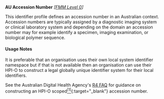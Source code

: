 **AU Accession Number**  *[[FMM Level 0](guidance.html)]*

This identifier profile defines an accession number in an Australian context. Accession numbers are typically assigned by a diagnostic imaging system or clinical laboratory system and depending on the domain an accession number may for example identify a specimen, imaging examination, or biological polymer sequence.   

#### Usage Notes
It is preferable that an organisation uses their own local system identifier namespace but if that is not available then an organisation can use their HPI-O to construct a legal globally unique identifier system for their local identifiers. 

See the Australian Digital Health Agency's [R4 FAQ](https://github.com/AuDigitalHealth/ci-fhir-r4/wiki/Frequently-Asked-Questions) for guidance on constructing an HPI-O scoped[<sup>[1]</sup>](http://ns.electronichealth.net.au/id/hpio-scoped/accessionnumber/1.0/index.html){:target="_blank"} accession number.